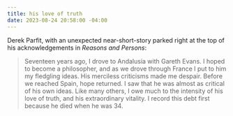 ```yaml
---
title: his love of truth
date: 2023-08-24 20:58:00 -04:00
---
```


Derek Parfit, with an unexpected near-short-story parked right at the top of his acknowledgements in *Reasons and Persons*:

>Seventeen years ago, I drove to Andalusia with Gareth Evans. I hoped to become a philosopher, and as we drove through France I put to him my fledgling ideas. His merciless criticisms made me despair. Before we reached Spain, hope returned. I saw that he was almost as critical of his own ideas. Like many others, I owe much to the intensity of his love of truth, and his extraordinary vitality. I record this debt first because he died when he was 34.